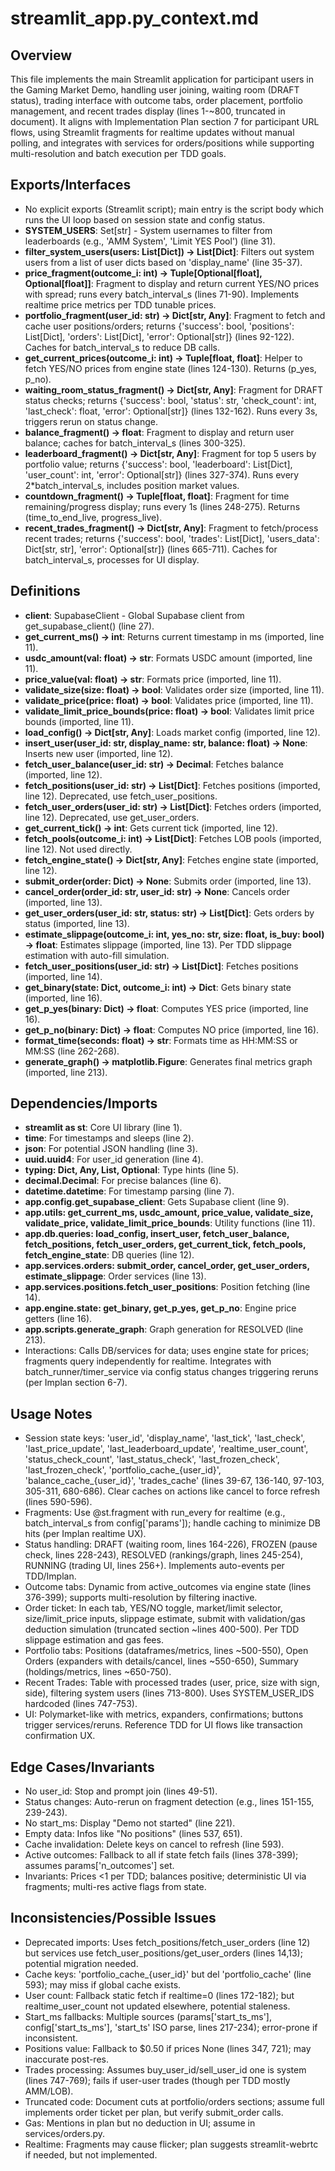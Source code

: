 # streamlit_app.py_context.md

## Overview
This file implements the main Streamlit application for participant users in the Gaming Market Demo, handling user joining, waiting room (DRAFT status), trading interface with outcome tabs, order placement, portfolio management, and recent trades display (lines 1-~800, truncated in document). It aligns with Implementation Plan section 7 for participant URL flows, using Streamlit fragments for realtime updates without manual polling, and integrates with services for orders/positions while supporting multi-resolution and batch execution per TDD goals.

## Exports/Interfaces
- No explicit exports (Streamlit script); main entry is the script body which runs the UI loop based on session state and config status.
- **SYSTEM_USERS**: Set[str] - System usernames to filter from leaderboards (e.g., 'AMM System', 'Limit YES Pool') (line 31).
- **filter_system_users(users: List[Dict]) -> List[Dict]**: Filters out system users from a list of user dicts based on 'display_name' (line 35-37).
- **price_fragment(outcome_i: int) -> Tuple[Optional[float], Optional[float]]**: Fragment to display and return current YES/NO prices with spread; runs every batch_interval_s (lines 71-90). Implements realtime price metrics per TDD tunable prices.
- **portfolio_fragment(user_id: str) -> Dict[str, Any]**: Fragment to fetch and cache user positions/orders; returns {'success': bool, 'positions': List[Dict], 'orders': List[Dict], 'error': Optional[str]} (lines 92-122). Caches for batch_interval_s to reduce DB calls.
- **get_current_prices(outcome_i: int) -> Tuple[float, float]**: Helper to fetch YES/NO prices from engine state (lines 124-130). Returns (p_yes, p_no).
- **waiting_room_status_fragment() -> Dict[str, Any]**: Fragment for DRAFT status checks; returns {'success': bool, 'status': str, 'check_count': int, 'last_check': float, 'error': Optional[str]} (lines 132-162). Runs every 3s, triggers rerun on status change.
- **balance_fragment() -> float**: Fragment to display and return user balance; caches for batch_interval_s (lines 300-325).
- **leaderboard_fragment() -> Dict[str, Any]**: Fragment for top 5 users by portfolio value; returns {'success': bool, 'leaderboard': List[Dict], 'user_count': int, 'error': Optional[str]} (lines 327-374). Runs every 2*batch_interval_s, includes position market values.
- **countdown_fragment() -> Tuple[float, float]**: Fragment for time remaining/progress display; runs every 1s (lines 248-275). Returns (time_to_end_live, progress_live).
- **recent_trades_fragment() -> Dict[str, Any]**: Fragment to fetch/process recent trades; returns {'success': bool, 'trades': List[Dict], 'users_data': Dict[str, str], 'error': Optional[str]} (lines 665-711). Caches for batch_interval_s, processes for UI display.

## Definitions
- **client**: SupabaseClient - Global Supabase client from get_supabase_client() (line 27).
- **get_current_ms() -> int**: Returns current timestamp in ms (imported, line 11).
- **usdc_amount(val: float) -> str**: Formats USDC amount (imported, line 11).
- **price_value(val: float) -> str**: Formats price (imported, line 11).
- **validate_size(size: float) -> bool**: Validates order size (imported, line 11).
- **validate_price(price: float) -> bool**: Validates price (imported, line 11).
- **validate_limit_price_bounds(price: float) -> bool**: Validates limit price bounds (imported, line 11).
- **load_config() -> Dict[str, Any]**: Loads market config (imported, line 12).
- **insert_user(user_id: str, display_name: str, balance: float) -> None**: Inserts new user (imported, line 12).
- **fetch_user_balance(user_id: str) -> Decimal**: Fetches balance (imported, line 12).
- **fetch_positions(user_id: str) -> List[Dict]**: Fetches positions (imported, line 12). Deprecated, use fetch_user_positions.
- **fetch_user_orders(user_id: str) -> List[Dict]**: Fetches orders (imported, line 12). Deprecated, use get_user_orders.
- **get_current_tick() -> int**: Gets current tick (imported, line 12).
- **fetch_pools(outcome_i: int) -> List[Dict]**: Fetches LOB pools (imported, line 12). Not used directly.
- **fetch_engine_state() -> Dict[str, Any]**: Fetches engine state (imported, line 12).
- **submit_order(order: Dict) -> None**: Submits order (imported, line 13).
- **cancel_order(order_id: str, user_id: str) -> None**: Cancels order (imported, line 13).
- **get_user_orders(user_id: str, status: str) -> List[Dict]**: Gets orders by status (imported, line 13).
- **estimate_slippage(outcome_i: int, yes_no: str, size: float, is_buy: bool) -> float**: Estimates slippage (imported, line 13). Per TDD slippage estimation with auto-fill simulation.
- **fetch_user_positions(user_id: str) -> List[Dict]**: Fetches positions (imported, line 14).
- **get_binary(state: Dict, outcome_i: int) -> Dict**: Gets binary state (imported, line 16).
- **get_p_yes(binary: Dict) -> float**: Computes YES price (imported, line 16).
- **get_p_no(binary: Dict) -> float**: Computes NO price (imported, line 16).
- **format_time(seconds: float) -> str**: Formats time as HH:MM:SS or MM:SS (line 262-268).
- **generate_graph() -> matplotlib.Figure**: Generates final metrics graph (imported, line 213).

## Dependencies/Imports
- **streamlit as st**: Core UI library (line 1).
- **time**: For timestamps and sleeps (line 2).
- **json**: For potential JSON handling (line 3).
- **uuid.uuid4**: For user_id generation (line 4).
- **typing: Dict, Any, List, Optional**: Type hints (line 5).
- **decimal.Decimal**: For precise balances (line 6).
- **datetime.datetime**: For timestamp parsing (line 7).
- **app.config.get_supabase_client**: Gets Supabase client (line 9).
- **app.utils: get_current_ms, usdc_amount, price_value, validate_size, validate_price, validate_limit_price_bounds**: Utility functions (line 11).
- **app.db.queries: load_config, insert_user, fetch_user_balance, fetch_positions, fetch_user_orders, get_current_tick, fetch_pools, fetch_engine_state**: DB queries (line 12).
- **app.services.orders: submit_order, cancel_order, get_user_orders, estimate_slippage**: Order services (line 13).
- **app.services.positions.fetch_user_positions**: Position fetching (line 14).
- **app.engine.state: get_binary, get_p_yes, get_p_no**: Engine price getters (line 16).
- **app.scripts.generate_graph**: Graph generation for RESOLVED (line 213).
- Interactions: Calls DB/services for data; uses engine state for prices; fragments query independently for realtime. Integrates with batch_runner/timer_service via config status changes triggering reruns (per Implan section 6-7).

## Usage Notes
- Session state keys: 'user_id', 'display_name', 'last_tick', 'last_check', 'last_price_update', 'last_leaderboard_update', 'realtime_user_count', 'status_check_count', 'last_status_check', 'last_frozen_check', 'last_frozen_check', 'portfolio_cache_{user_id}', 'balance_cache_{user_id}', 'trades_cache' (lines 39-67, 136-140, 97-103, 305-311, 680-686). Clear caches on actions like cancel to force refresh (lines 590-596).
- Fragments: Use @st.fragment with run_every for realtime (e.g., batch_interval_s from config['params']); handle caching to minimize DB hits (per Implan realtime UX).
- Status handling: DRAFT (waiting room, lines 164-226), FROZEN (pause check, lines 228-243), RESOLVED (rankings/graph, lines 245-254), RUNNING (trading UI, lines 256+). Implements auto-events per TDD/Implan.
- Outcome tabs: Dynamic from active_outcomes via engine state (lines 376-399); supports multi-resolution by filtering inactive.
- Order ticket: In each tab, YES/NO toggle, market/limit selector, size/limit_price inputs, slippage estimate, submit with validation/gas deduction simulation (truncated section ~lines 400-500). Per TDD slippage estimation and gas fees.
- Portfolio tabs: Positions (dataframes/metrics, lines ~500-550), Open Orders (expanders with details/cancel, lines ~550-650), Summary (holdings/metrics, lines ~650-750).
- Recent Trades: Table with processed trades (user, price, size with sign, side), filtering system users (lines 713-800). Uses SYSTEM_USER_IDS hardcoded (lines 747-753).
- UI: Polymarket-like with metrics, expanders, confirmations; buttons trigger services/reruns. Reference TDD for UI flows like transaction confirmation UX.

## Edge Cases/Invariants
- No user_id: Stop and prompt join (lines 49-51).
- Status changes: Auto-rerun on fragment detection (e.g., lines 151-155, 239-243).
- No start_ms: Display "Demo not started" (line 221).
- Empty data: Infos like "No positions" (lines 537, 651).
- Cache invalidation: Delete keys on cancel to refresh (line 593).
- Active outcomes: Fallback to all if state fetch fails (lines 378-399); assumes params['n_outcomes'] set.
- Invariants: Prices <1 per TDD; balances positive; deterministic UI via fragments; multi-res active flags from state.

## Inconsistencies/Possible Issues
- Deprecated imports: Uses fetch_positions/fetch_user_orders (line 12) but services use fetch_user_positions/get_user_orders (lines 14,13); potential migration needed.
- Cache keys: 'portfolio_cache_{user_id}' but del 'portfolio_cache' (line 593); may miss if global cache exists.
- User count: Fallback static fetch if realtime=0 (lines 172-182); but realtime_user_count not updated elsewhere, potential staleness.
- Start_ms fallbacks: Multiple sources (params['start_ts_ms'], config['start_ts_ms'], 'start_ts' ISO parse, lines 217-234); error-prone if inconsistent.
- Positions value: Fallback to $0.50 if prices None (lines 347, 721); may inaccurate post-res.
- Trades processing: Assumes buy_user_id/sell_user_id one is system (lines 747-769); fails if user-user trades (though per TDD mostly AMM/LOB).
- Truncated code: Document cuts at portfolio/orders sections; assume full implements order ticket per plan, but verify submit_order calls.
- Gas: Mentions in plan but no deduction in UI; assume in services/orders.py.
- Realtime: Fragments may cause flicker; plan suggests streamlit-webrtc if needed, but not implemented.